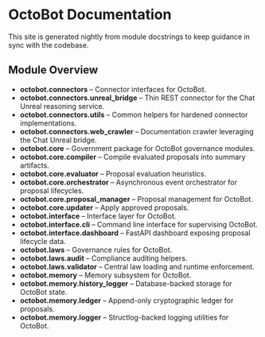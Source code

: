 # OctoBot Documentation

This site is generated nightly from module docstrings to keep guidance in sync with the codebase.

## Module Overview
- **octobot.connectors** – Connector interfaces for OctoBot.
- **octobot.connectors.unreal_bridge** – Thin REST connector for the Chat Unreal reasoning service.
- **octobot.connectors.utils** – Common helpers for hardened connector implementations.
- **octobot.connectors.web_crawler** – Documentation crawler leveraging the Chat Unreal bridge.
- **octobot.core** – Government package for OctoBot governance modules.
- **octobot.core.compiler** – Compile evaluated proposals into summary artifacts.
- **octobot.core.evaluator** – Proposal evaluation heuristics.
- **octobot.core.orchestrator** – Asynchronous event orchestrator for proposal lifecycles.
- **octobot.core.proposal_manager** – Proposal management for OctoBot.
- **octobot.core.updater** – Apply approved proposals.
- **octobot.interface** – Interface layer for OctoBot.
- **octobot.interface.cli** – Command line interface for supervising OctoBot.
- **octobot.interface.dashboard** – FastAPI dashboard exposing proposal lifecycle data.
- **octobot.laws** – Governance rules for OctoBot.
- **octobot.laws.audit** – Compliance auditing helpers.
- **octobot.laws.validator** – Central law loading and runtime enforcement.
- **octobot.memory** – Memory subsystem for OctoBot.
- **octobot.memory.history_logger** – Database-backed storage for OctoBot state.
- **octobot.memory.ledger** – Append-only cryptographic ledger for proposals.
- **octobot.memory.logger** – Structlog-backed logging utilities for OctoBot.
